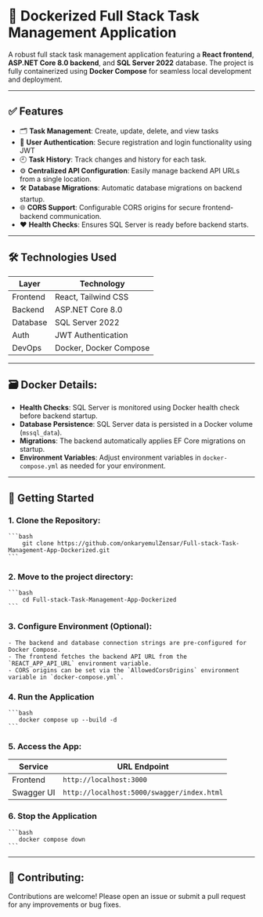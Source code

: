 # 🧩 Dockerized Full Stack Task Management Application

A robust full stack task management application featuring a **React frontend**, **ASP.NET Core 8.0 backend**, and **SQL Server 2022** database. The project is fully containerized using **Docker Compose** for seamless local development and deployment.

---

## ✅ Features

- 🗂️ **Task Management**: Create, update, delete, and view tasks
- 🔐 **User Authentication**: Secure registration and login functionality using JWT
- 🕘 **Task History**: Track changes and history for each task.
- ⚙️ **Centralized API Configuration**: Easily manage backend API URLs from a single location.
- 🛠️ **Database Migrations**: Automatic database migrations on backend startup.
- 🌐 **CORS Support**: Configurable CORS origins for secure frontend-backend communication.
- ❤️ **Health Checks**: Ensures SQL Server is ready before backend starts.

---

## 🛠 Technologies Used

| Layer       | Technology            |
|------------|------------------------|
| Frontend   | React, Tailwind CSS    |
| Backend    | ASP.NET Core 8.0       |
| Database   | SQL Server 2022        |
| Auth       | JWT Authentication     |
| DevOps     | Docker, Docker Compose |

---

## 🗃️ Docker Details:

- **Health Checks**: SQL Server is monitored using Docker health check before backend startup.
- **Database Persistence**: SQL Server data is persisted in a Docker volume (`mssql_data`).
- **Migrations**: The backend automatically applies EF Core migrations on startup.
- **Environment Variables**: Adjust environment variables in `docker-compose.yml` as needed for your environment.

---

## 🚀 Getting Started

### 1. Clone the Repository:

    ```bash
        git clone https://github.com/onkaryemulZensar/Full-stack-Task-Management-App-Dockerized.git
    ```

### 2. Move to the project directory:

    ```bash
        cd Full-stack-Task-Management-App-Dockerized
    ```

### 3. Configure Environment (Optional):

    - The backend and database connection strings are pre-configured for Docker Compose.
    - The frontend fetches the backend API URL from the `REACT_APP_API_URL` environment variable.
    - CORS origins can be set via the `AllowedCorsOrigins` environment variable in `docker-compose.yml`.


### 4. Run the Application

    ```bash
       docker compose up --build -d
    ```
 
### 5. Access the App:

| Service       | URL Endpoint                
|---------------|-------------------------
| Frontend	    | `http://localhost:3000`   
| Swagger UI    | `http://localhost:5000/swagger/index.html`   


### 6. Stop the Application

    ```bash
       docker compose down
    ```
---

## 🤝 Contributing:

Contributions are welcome! Please open an issue or submit a pull request for any improvements or bug fixes.
